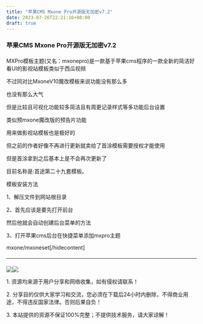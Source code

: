 ```yaml
---
title: "苹果CMS Mxone Pro开源版无加密v7.2"
date: 2023-07-26T22:21:16+08:00
draft: true
---
```


<h3 style="margin-bottom:20px">苹果CMS Mxone Pro开源版无加密v7.2</h3><p>MXPro模板主题(又名：mxonepro)是一款基于苹果cms程序的一款全新的简洁好看UI的影视站模板类似于西瓜视频</p><p>不过同对比MxoneV10魔改模板来说功能没有那么多</p><p>也没有那么大气</p><p>但是比较且可视化功能较多简洁且有周更记录样式等多功能后台设置</p><p>类似预mxone魔改版的预告片功能</p><p>用来做影视站模板也是极好的</p><p>但之前的作者好像不再进行更新就卖给了首涂模板需要授权才能使用</p><p>但是首涂拿到之后基本上是不会再次更新了</p><p>目前名称是:首途第二十九套模板。</p><p>模板安装方法</p><p>1、解压文件到网站根目录</p><p>2、首先应该是要先打开前台</p><p>然后他就会自动创建后台菜单的方法</p><p>3、打开苹果cms后台在快捷菜单添加mxpro主题</p><p>mxone/mxoneset[/hidecontent]</p><hr style="margin-bottom:20px;margin-top:20px;"><img src="https://stb.nl888.top/uploads/2023/04/02031418405.jpg" /><img src="https://stb.nl888.top/uploads/2023/04/02031418405.jpg" /><p>1. 资源均来源于用户分享和网络收集，如有侵权请联系！</p><p>2. 分享目的仅供大家学习和交流，您必须在下载后24小时内删除，不得商业用途，不得违反国家法律。否则后果自负！</p><p>3. 本站提供的资源不保证100%完整；不提供技术服务，请大家谅解！</p>
